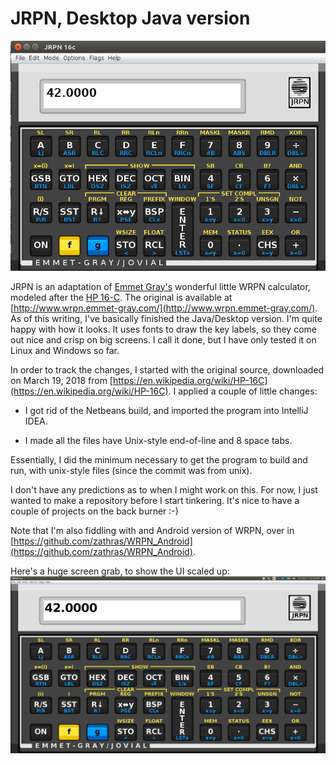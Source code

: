 # JRPN, Desktop Java version

![Screenshot](docs/jrpn_screenshot.png)

JRPN is an adaptation of [Emmet Gray's](http://www.emmet-gray.com/) 
wonderful little WRPN
calculator, modeled after the [HP 16-C](https://en.wikipedia.org/wiki/HP-16C).
The original is available at 
[http://www.wrpn.emmet-gray.com/](http://www.wrpn.emmet-gray.com/).
As of this writing, I've basically finished the Java/Desktop
version.  I'm quite happy with how it looks.
It uses fonts to draw the key labels, so they come out nice and 
crisp on big screens.  I call it done, but I have only tested it
on Linux and Windows so far.

In order to track the changes, I started with the original source, downloaded
on March 19, 2018 from
[https://en.wikipedia.org/wiki/HP-16C](https://en.wikipedia.org/wiki/HP-16C).
I applied a couple of little changes:

   *  I got rid of the Netbeans build, and imported the program into
      IntelliJ IDEA.

   *  I made all the files have Unix-style end-of-line and 8 space tabs.

Essentially, I did the minimum necessary to get the program to build and
run, with unix-style files (since the commit was from unix).

I don't have any predictions as to when I might work on this.  For now, I just
wanted to make a repository before I start tinkering.  It's nice to have a
couple of projects on the back burner :-)

Note that I'm also fiddling with and Android version of WRPN,
over in
[https://github.com/zathras/WRPN_Android](https://github.com/zathras/WRPN_Android).

Here's a huge screen grab, to show the UI scaled up:
![Huge Screenshot](docs/jrpn_screenshot_huge.png)
